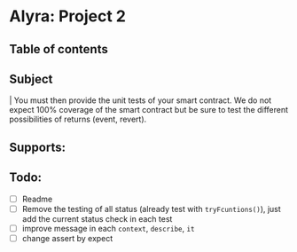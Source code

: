 # Alyra: Project 2

## Table of contents

## Subject
| You must then provide the unit tests of your smart contract. We do not expect 100% coverage of the smart contract but be sure to test the different possibilities of returns (event, revert).

## Supports:

## Todo:
- [ ] Readme
- [ ] Remove the testing of all status (already test with `tryFcuntions()`), just add the current status check in each test
- [ ] improve message in each `context`, `describe`, `it`
- [ ] change assert by expect
